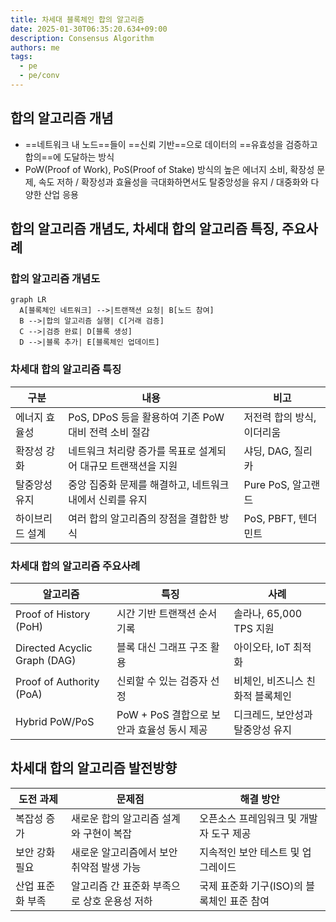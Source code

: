 ```yaml
---
title: 차세대 블록체인 합의 알고리즘
date: 2025-01-30T06:35:20.634+09:00
description: Consensus Algorithm
authors: me
tags:
  - pe
  - pe/conv
---
```


## 합의 알고리즘 개념

- ==네트워크 내 노드==들이 ==신뢰 기반==으로 데이터의 ==유효성을 검증하고 합의==에 도달하는 방식
- PoW(Proof of Work), PoS(Proof of Stake) 방식의 높은 에너지 소비, 확장성 문제, 속도 저하 / 확장성과 효율성을 극대화하면서도 탈중앙성을 유지 / 대중화와 다양한 산업 응용

## 합의 알고리즘 개념도, 차세대 합의 알고리즘 특징, 주요사례

### 합의 알고리즘 개념도

```mermaid
graph LR
  A[블록체인 네트워크] -->|트랜잭션 요청| B[노드 참여]
  B -->|합의 알고리즘 실행| C[거래 검증]
  C -->|검증 완료| D[블록 생성]
  D -->|블록 추가| E[블록체인 업데이트]
```

### 차세대 합의 알고리즘 특징

| 구분 | 내용 | 비고 |
| --- | --- | --- |
| 에너지 효율성 | PoS, DPoS 등을 활용하여 기존 PoW 대비 전력 소비 절감 | 저전력 합의 방식, 이더리움 |
| 확장성 강화 | 네트워크 처리량 증가를 목표로 설계되어 대규모 트랜잭션을 지원 | 샤딩, DAG, 질리카 |
| 탈중앙성 유지 | 중앙 집중화 문제를 해결하고, 네트워크 내에서 신뢰를 유지 | Pure PoS, 알고랜드 |
| 하이브리드 설계 | 여러 합의 알고리즘의 장점을 결합한 방식 | PoS, PBFT, 텐더민트 |

### 차세대 합의 알고리즘 주요사례

| 알고리즘 | 특징 | 사례 |
| --- | --- | --- |
| Proof of History (PoH) | 시간 기반 트랜잭션 순서 기록 | 솔라나, 65,000 TPS 지원 |
| Directed Acyclic Graph (DAG) | 블록 대신 그래프 구조 활용 | 아이오타, IoT 최적화 |
| Proof of Authority (PoA) | 신뢰할 수 있는 검증자 선정 | 비체인, 비즈니스 친화적 블록체인 |
| Hybrid PoW/PoS | PoW + PoS 결합으로 보안과 효율성 동시 제공 | 디크레드, 보안성과 탈중앙성 유지 |

## 차세대 합의 알고리즘 발전방향

| 도전 과제 | 문제점 | 해결 방안 |
| --- | --- | --- |
| 복잡성 증가 | 새로운 합의 알고리즘 설계와 구현이 복잡 | 오픈소스 프레임워크 및 개발자 도구 제공 |
| 보안 강화 필요 | 새로운 알고리즘에서 보안 취약점 발생 가능 | 지속적인 보안 테스트 및 업그레이드 |
| 산업 표준화 부족 | 알고리즘 간 표준화 부족으로 상호 운용성 저하 | 국제 표준화 기구(ISO)의 블록체인 표준 참여 |
